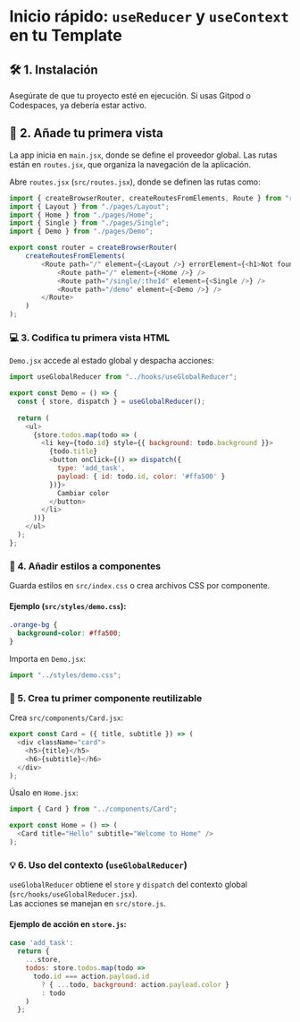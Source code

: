 # Inicio rápido: `useReducer` y `useContext` en tu Template



## 🛠️ 1. Instalación
Asegúrate de que tu proyecto esté en ejecución. Si usas Gitpod o Codespaces, ya debería estar activo.


## 📂 2. Añade tu primera vista

La app inicia en `main.jsx`, donde se define el proveedor global. Las rutas están en `routes.jsx`, que organiza la navegación de la aplicación.

Abre `routes.jsx` (`src/routes.jsx`), donde se definen las rutas como:

```javascript
import { createBrowserRouter, createRoutesFromElements, Route } from "react-router-dom";
import { Layout } from "./pages/Layout";
import { Home } from "./pages/Home";
import { Single } from "./pages/Single";
import { Demo } from "./pages/Demo";

export const router = createBrowserRouter(
    createRoutesFromElements(
        <Route path="/" element={<Layout />} errorElement={<h1>Not found!</h1>}>
            <Route path="/" element={<Home />} />
            <Route path="/single/:theId" element={<Single />} />
            <Route path="/demo" element={<Demo />} />
        </Route>
    )
);
```

### 💻 3. Codifica tu primera vista HTML

`Demo.jsx` accede al estado global y despacha acciones:

```javascript
import useGlobalReducer from "../hooks/useGlobalReducer";

export const Demo = () => {
  const { store, dispatch } = useGlobalReducer();
  
  return (
    <ul>
      {store.todos.map(todo => (
        <li key={todo.id} style={{ background: todo.background }}>
          {todo.title}
          <button onClick={() => dispatch({ 
            type: 'add_task', 
            payload: { id: todo.id, color: '#ffa500' } 
          })}>
            Cambiar color
          </button>
        </li>
      ))}
    </ul>
  );
};
```


### 🎨 4. Añadir estilos a componentes  

Guarda estilos en `src/index.css` o crea archivos CSS por componente.  

#### Ejemplo (`src/styles/demo.css`):

```css
.orange-bg { 
  background-color: #ffa500; 
}
```

Importa en `Demo.jsx`:

```javascript
import "../styles/demo.css";
```

### 🧩 5. Crea tu primer componente reutilizable  

Crea `src/components/Card.jsx`:  

```javascript
export const Card = ({ title, subtitle }) => (
  <div className="card">
    <h5>{title}</h5>
    <h6>{subtitle}</h6>
  </div>
);
```

Úsalo en `Home.jsx`:

```javascript
import { Card } from "../components/Card";

export const Home = () => (
  <Card title="Hello" subtitle="Welcome to Home" />
);
```

### 💡 6. Uso del contexto (`useGlobalReducer`)  

`useGlobalReducer` obtiene el `store` y `dispatch` del contexto global (`src/hooks/useGlobalReducer.jsx`).  
Las acciones se manejan en `src/store.js`.  

#### Ejemplo de acción en `store.js`:
```javascript
case 'add_task':
  return {
    ...store,
    todos: store.todos.map(todo => 
      todo.id === action.payload.id 
        ? { ...todo, background: action.payload.color } 
        : todo
    )
  };
```